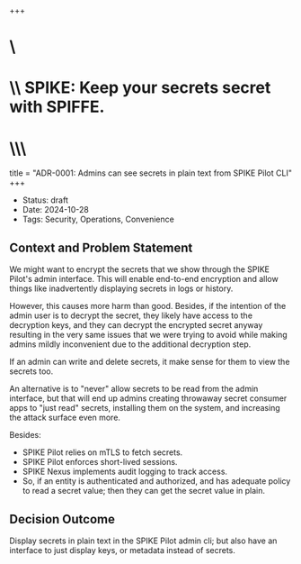 +++
#   \\ 
#  \\\\ SPIKE: Keep your secrets secret with SPIFFE.
# \\\\\\

title = "ADR-0001: Admins can see secrets in plain text from SPIKE Pilot CLI"
+++

- Status: draft
- Date: 2024-10-28
- Tags: Security, Operations, Convenience

## Context and Problem Statement

We might want to encrypt the secrets that we show through the SPIKE Pilot's 
admin interface. This will enable end-to-end encryption and allow things like
inadvertently displaying secrets in logs or history.

However, this causes more harm than good. Besides, if the intention of the
admin user is to decrypt the secret, they likely have access to the decryption
keys, and they can decrypt the encrypted secret anyway resulting in the very
same issues that we were trying to avoid while making admins mildly inconvenient
due to the additional decryption step.

If an admin can write and delete secrets, it make sense for them to view the
secrets too.

An alternative is to "never" allow secrets to be read from the admin interface,
but that will end up admins creating throwaway secret consumer apps to 
"just read" secrets, installing them on the system, and increasing the attack
surface even more.

Besides:

* SPIKE Pilot relies on mTLS to fetch secrets.
* SPIKE Pilot enforces short-lived sessions.
* SPIKE Nexus implements audit logging to track access.
* So, if an entity is authenticated and authorized, and has adequate policy to
  read a secret value; then they can get the secret value in plain.

## Decision Outcome

Display secrets in plain text in the SPIKE Pilot admin cli; but also have an
interface to just display keys, or metadata instead of secrets.